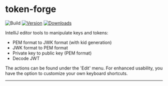 # token-forge

![Build](https://github.com/helloworldsg/token-forge/workflows/Build/badge.svg)
[![Version](https://img.shields.io/jetbrains/plugin/v/com.github.helloworldsg.tokenforge.svg)](https://plugins.jetbrains.com/plugin/com.github.helloworldsg.tokenforge)
[![Downloads](https://img.shields.io/jetbrains/plugin/d/com.github.helloworldsg.tokenforge.svg)](https://plugins.jetbrains.com/plugin/com.github.helloworldsg.tokenforge)

<!-- Plugin description -->
IntelliJ editor tools to manipulate keys and tokens:
- PEM format to JWK format (with kid generation)
- JWK format to PEM format
- Private key to public key (PEM format)
- Decode JWT

The actions can be found under the 'Edit' menu. For enhanced usability, you have the option to customize your own keyboard shortcuts.
<!-- Plugin description end -->

---
